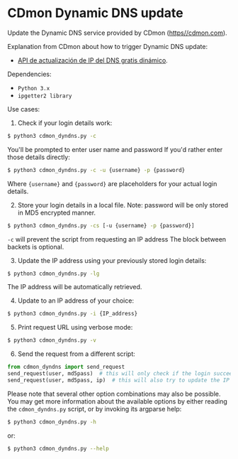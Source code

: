 # CDmon Dynamic DNS update
Update the Dynamic DNS service provided by CDmon ([https//cdmon.com](https//cdmon.com)).

Explanation from CDmon about how to trigger Dynamic DNS update:
- [API de actualización de IP del DNS gratis dinámico](https://ticket.cdmon.com/es/support/solutions/articles/7000005922-api-de-actualizaci%c3%b3n-de-ip-del-dns-gratis-din%c3%a1mico?set_locale=2&_ga=2.261179533.1883837017.1609418615-1272155764.1496775312).

Dependencies:
* ```Python 3.x```
* ```ipgetter2 library```

Use cases:
1. Check if your login details work:
```bash
$ python3 cdmon_dyndns.py -c
``` 
You'll be prompted to enter user name and password
If you'd rather enter those details directly:
```bash
$ python3 cdmon_dyndns.py -c -u {username} -p {password}
```
Where ```{username}``` and ```{password}``` are placeholders for your actual login details.

2. Store your login details in a local file.
Note: password will be only stored in MD5 encrypted manner.
```bash
$ python3 cdmon_dyndns.py -cs [-u {username} -p {password}]
```
```-c``` will prevent the script from requesting an IP address
The block between backets is optional.

3. Update the IP address using your previously stored login details:
```bash
$ python3 cdmon_dyndns.py -lg
```
The IP address will be automatically retrieved.

4. Update to an IP address of your choice:
```bash
$ python3 cdmon_dyndns.py -i {IP_address}
```

5. Print request URL using verbose mode:
```bash
$ python3 cdmon_dyndns.py -v
```

6. Send the request from a different script:
```python
from cdmon_dyndns import send_request
send_request(user, md5pass)  # this will only check if the login succeeds
send_request(user, md5pass, ip)  # this will also try to update the IP
```

Please note that several other option combinations may also be possible.
You may get more information about the available options by either reading
the ```cdmon_dyndns.py``` script, or by invoking its argparse help:
```bash
$ python3 cdmon_dyndns.py -h
```
or:

```bash
$ python3 cdmon_dyndns.py --help
```
